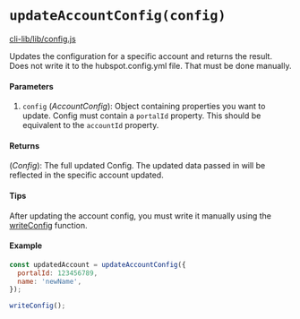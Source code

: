 # `updateAccountConfig(config)`

[cli-lib/lib/config.js](https://github.com/HubSpot/hubspot-cli/blob/master/packages/cli-lib/lib/config.js)

Updates the configuration for a specific account and returns the result. Does not write it to the hubspot.config.yml file. That must be done manually.

#### Parameters

1. `config` (_AccountConfig_): Object containing properties you want to update. Config must contain a `portalId` property. This should be equivalent to the `accountId` property.

#### Returns

(_Config_): The full updated Config. The updated data passed in will be reflected in the specific account updated.

#### Tips

After updating the account config, you must write it manually using the [writeConfig](./writeConfig.md) function.

#### Example

```js
const updatedAccount = updateAccountConfig({
  portalId: 123456789,
  name: 'newName',
});

writeConfig();
```

